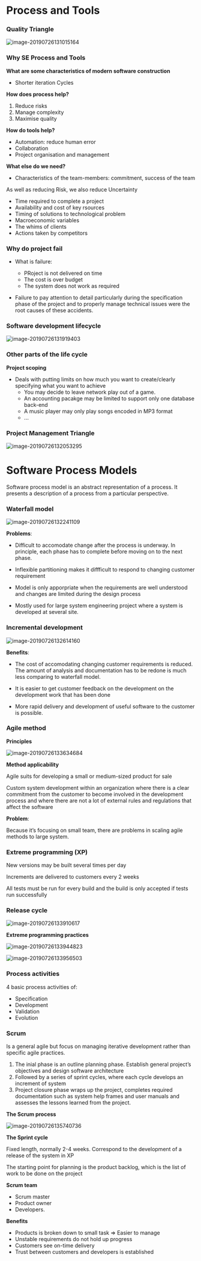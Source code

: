 # Process and Tools

### Quality Triangle

![image-20190726131015164](lec1.assets/image-20190726131015164.png)



### Why SE Process and Tools



**What are some characteristics of modern software construction**

- Shorter iteration Cycles



**How does process help?**

1. Reduce risks
2. Manage complexity
3. Maximise quality



**How do tools help?**

- Automation: reduce human error
- Collaboration
- Project organisation and management



**What else do we need?**

- Characteristics of the team-members: commitment, success of the team



As well as reducing Risk, we also reduce Uncertainty

- Time required to complete a project
- Availability and cost of key rsources
- Timing of solutions to technological problem
- Macroeconomic variables
- The whims of clients
- Actions taken by competitors



### Why do project fail

- What is failure:
  - PRoject is not delivered on time
  - The cost is over budget
  - The system does not work as required

- Failure to pay attention to detail particularly during the specification phase of the project and to properly manage technical issues were the root causes of these accidents.





### Software development lifecycle

![image-20190726131919403](lec1.assets/image-20190726131919403.png)

### Other parts of the life cycle

**Project scoping**

- Deals with putting limits on how much you want to create/clearly specifying what you want to achieve
  - You may decide to leave network play out of a game.
  - An accounting pacakge may be limited to support only one database back-end
  - A music player may only play songs encoded in MP3 format
  - ...



### Project Management Triangle

![image-20190726132053295](lec1.assets/image-20190726132053295.png)



# Software Process Models

Software process model is an abstract representation of a process. It presents a description of a process from a particular perspective.

### Waterfall model

![image-20190726132241109](lec1.assets/image-20190726132241109.png)

**Problems**:

- Difficult to accomodate change after the process is underway. In principle, each phase has to complete before moving on to the next phase.

- Inflexible partitioning makes it diffficult to respond to changing customer requirement
- Model is only apporpriate when the requirements are well understood and changes are limited during the design process
- Mostly used for large system engineering project where a system is developed at several site.



### Incremental development

![image-20190726132614160](lec1.assets/image-20190726132614160.png)

**Benefits**:

- The cost of accomodating changing customer requirements is reduced. The amount of analysis and documentation has to be redone is much less comparing to waterfall model.

- It is easier to get customer feedback on the development on the development work that has been done
- More rapid delivery and development of useful software to the customer is possible.



### Agile method

**Principles**

![image-20190726133634684](lec1.assets/image-20190726133634684.png)

**Method applicability**

Agile suits for developing a small or medium-sized product for sale

Custom system development within an organization where there is a clear commitment from the customer to become involved in the development process and where there are not a lot of external rules and regulations that affect the software



**Problem**:

Because it’s focusing on small team, there are problems in scaling agile methods to large system.





### Extreme programming (XP)

New versions may be built several times per day

Increments are delivered to customers every 2 weeks

All tests must be run for every build and the build is only accepted if tests run successfully 





### **Release cycle**

![image-20190726133910617](lec1.assets/image-20190726133910617.png)



**Extreme programming practices**

![image-20190726133944823](lec1.assets/image-20190726133944823.png)

![image-20190726133956503](lec1.assets/image-20190726133956503.png)



### **Process activities**

4 basic process activities of:

- Specification
- Development
- Validation
- Evolution

### Scrum

Is a general agile but focus on managing iterative development rather than specific agile practices.

1. The inial phase is an outline planning phase. Establish general project’s objectives and design software architecture
2. Followed by a series of sprint cycles, where each cycle develops an increment of system
3. Project closure phase wraps up the project, completes required documentation such as system help frames and user manuals and assesses the lessons learned from the project.

**The Scrum process**

![image-20190726135740736](lec1.assets/image-20190726135740736.png)

**The Sprint cycle**

Fixed length, normally 2-4 weeks. Correspond to the development of a release of the system in XP

The starting point for planning is the product backlog, which is the list of work to be done on the project

**Scrum team**

- Scrum master
- Product owner
- Developers.

**Benefits**

- Products is broken down to small task => Easier to manage
- Unstable requirements do not hold up progress
- Customers see on-time delivery
- Trust between customers and developers is established



